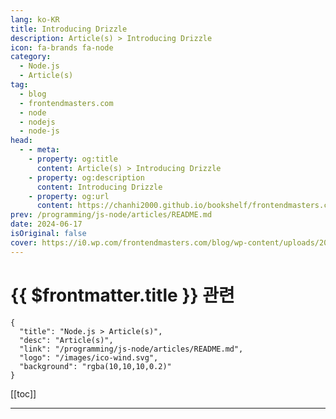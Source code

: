 ```yaml
---
lang: ko-KR
title: Introducing Drizzle
description: Article(s) > Introducing Drizzle
icon: fa-brands fa-node
category: 
  - Node.js
  - Article(s)
tag: 
  - blog
  - frontendmasters.com
  - node
  - nodejs
  - node-js
head:
  - - meta:
    - property: og:title
      content: Article(s) > Introducing Drizzle
    - property: og:description
      content: Introducing Drizzle
    - property: og:url
      content: https://chanhi2000.github.io/bookshelf/frontendmasters.com/introducing-drizzle.html
prev: /programming/js-node/articles/README.md
date: 2024-06-17
isOriginal: false
cover: https://i0.wp.com/frontendmasters.com/blog/wp-content/uploads/2024/06/drizzle-thumb.jpg?w=1000&ssl=1
---
```


# {{ $frontmatter.title }} 관련

```component VPCard
{
  "title": "Node.js > Article(s)",
  "desc": "Article(s)",
  "link": "/programming/js-node/articles/README.md",
  "logo": "/images/ico-wind.svg",
  "background": "rgba(10,10,10,0.2)"
}
```

[[toc]]

---

<SiteInfo
  name="Introducing Drizzle"
  desc="Drizzle is a new ORM tool that blends traditional ORM querying with a typed SQL API. Drizzle supports various databases (Postgres, MySQL, SQLite) and aims to simplify SQL crafting while avoiding common ORM pitfalls."
  url="https://frontendmasters.com/news/introducing-drizzle/"
  logo="https://frontendmasters.com/favicon.ico"
  preview="https://i0.wp.com/frontendmasters.com/blog/wp-content/uploads/2024/06/drizzle-thumb.jpg?w=1000&ssl=1"/>

<!-- TODO: 작성 -->
